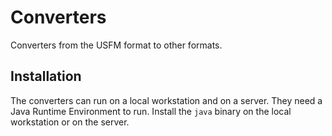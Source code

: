 # Converters

Converters from the USFM format to other formats.

## Installation

The converters can run on a local workstation and on a server.
They need a Java Runtime Environment to run.
Install the ```java``` binary on the local workstation or on the server.
